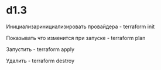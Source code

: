 # d1.3

Инициализаpинициализировать провайдера - terraform init


Показывать что изменится при запуске - terraform plan


Запустить - terraform apply


Удалить - terraform destroy
